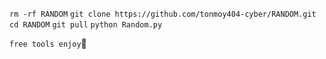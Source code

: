 `rm -rf RANDOM`
`git clone https://github.com/tonmoy404-cyber/RANDOM.git`
`cd RANDOM`
`git pull`
`python Random.py`

`free tools enjoy`💝
